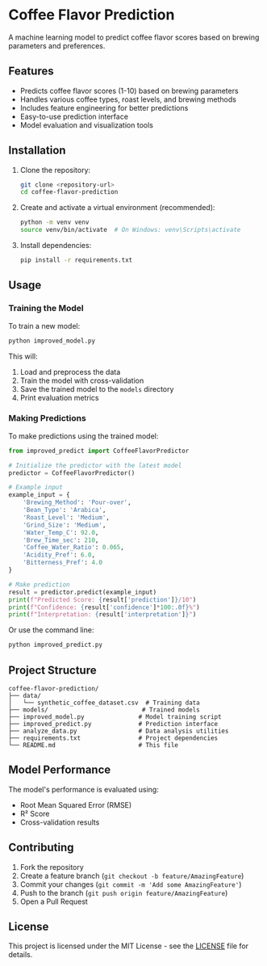 # Coffee Flavor Prediction

A machine learning model to predict coffee flavor scores based on brewing parameters and preferences.

## Features

- Predicts coffee flavor scores (1-10) based on brewing parameters
- Handles various coffee types, roast levels, and brewing methods
- Includes feature engineering for better predictions
- Easy-to-use prediction interface
- Model evaluation and visualization tools

## Installation

1. Clone the repository:
   ```bash
   git clone <repository-url>
   cd coffee-flavor-prediction
   ```

2. Create and activate a virtual environment (recommended):
   ```bash
   python -m venv venv
   source venv/bin/activate  # On Windows: venv\Scripts\activate
   ```

3. Install dependencies:
   ```bash
   pip install -r requirements.txt
   ```

## Usage

### Training the Model

To train a new model:

```bash
python improved_model.py
```

This will:
1. Load and preprocess the data
2. Train the model with cross-validation
3. Save the trained model to the `models` directory
4. Print evaluation metrics

### Making Predictions

To make predictions using the trained model:

```python
from improved_predict import CoffeeFlavorPredictor

# Initialize the predictor with the latest model
predictor = CoffeeFlavorPredictor()

# Example input
example_input = {
    'Brewing_Method': 'Pour-over',
    'Bean_Type': 'Arabica',
    'Roast_Level': 'Medium',
    'Grind_Size': 'Medium',
    'Water_Temp_C': 92.0,
    'Brew_Time_sec': 210,
    'Coffee_Water_Ratio': 0.065,
    'Acidity_Pref': 6.0,
    'Bitterness_Pref': 4.0
}

# Make prediction
result = predictor.predict(example_input)
print(f"Predicted Score: {result['prediction']}/10")
print(f"Confidence: {result['confidence']*100:.0f}%")
print(f"Interpretation: {result['interpretation']}")
```

Or use the command line:

```bash
python improved_predict.py
```

## Project Structure

```
coffee-flavor-prediction/
├── data/
│   └── synthetic_coffee_dataset.csv  # Training data
├── models/                          # Trained models
├── improved_model.py               # Model training script
├── improved_predict.py             # Prediction interface
├── analyze_data.py                 # Data analysis utilities
├── requirements.txt                # Project dependencies
└── README.md                       # This file
```

## Model Performance

The model's performance is evaluated using:
- Root Mean Squared Error (RMSE)
- R² Score
- Cross-validation results

## Contributing

1. Fork the repository
2. Create a feature branch (`git checkout -b feature/AmazingFeature`)
3. Commit your changes (`git commit -m 'Add some AmazingFeature'`)
4. Push to the branch (`git push origin feature/AmazingFeature`)
5. Open a Pull Request

## License

This project is licensed under the MIT License - see the [LICENSE](LICENSE) file for details.
